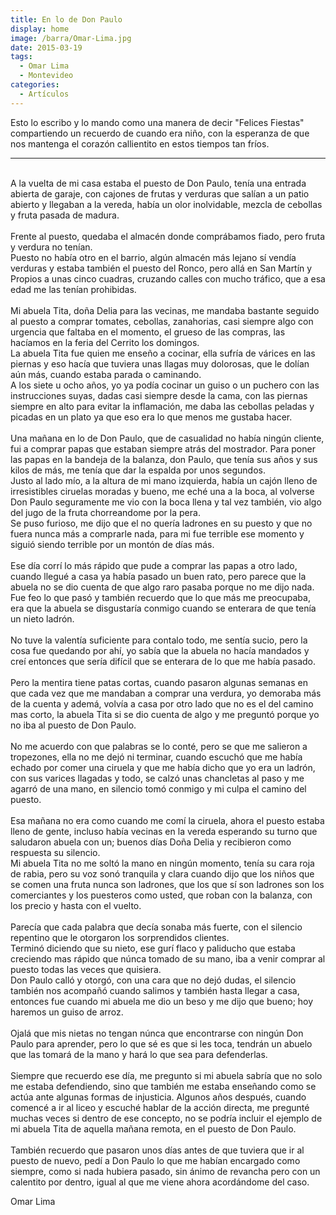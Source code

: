 ```yaml
---
title: En lo de Don Paulo
display: home
image: /barra/Omar-Lima.jpg
date: 2015-03-19
tags:
  - Omar Lima
  - Montevideo
categories:
  - Artículos
---
```


Esto lo escribo y lo mando como una manera de decir "Felices Fiestas" compartiendo un recuerdo de cuando era niño<!-- more -->, con la esperanza de que nos mantenga el corazón callientito en estos tiempos tan fríos. <br/>

---

<br/>
A la vuelta de mi casa estaba el puesto de Don Paulo, tenía una entrada abierta de garaje, con cajones de frutas y verduras que salían a un patio abierto y llegaban a la
vereda, había un olor inolvidable, mezcla de cebollas y fruta pasada de madura.<br/>
<br/>
Frente al puesto, quedaba el almacén donde comprábamos fiado, pero fruta y verdura no tenían.<br/>
Puesto no había otro en el barrio, algún almacén más lejano sí vendía verduras y estaba también el puesto del Ronco, pero allá en San Martín y Propios a unas cinco cuadras, cruzando calles con mucho tráfico, que a esa edad  me las tenían prohibidas.<br/>
<br/>
Mi abuela Tita, doña Delia para las vecinas, me mandaba bastante seguido al puesto a comprar tomates, cebollas, zanahorias, casi siempre algo con urgencia que faltaba en el momento, el grueso de las compras, las hacíamos en la feria del Cerrito los domingos.<br/>
La abuela Tita fue quien me enseño a cocinar, ella sufría de várices en las piernas y eso hacía que tuviera unas llagas muy dolorosas, que le dolían aún más, cuando estaba parada o caminando. <br/>
A los siete u ocho años, yo ya podía cocinar un guiso o un puchero con las instrucciones suyas, dadas casi siempre desde la cama, con las piernas siempre en alto para evitar la inflamación, me daba las cebollas peladas y picadas en un plato ya que eso era lo que menos me gustaba hacer.<br/>
<br/>
Una mañana en lo de Don Paulo, que de casualidad no había ningún cliente, fui a comprar papas que estaban siempre atrás del mostrador. Para poner las papas en la bandeja de la
balanza, don Paulo, que tenía sus años y sus kilos de más, me tenía que dar la espalda por unos segundos. <br/>
Justo al lado mío, a la altura de mi mano izquierda, había un cajón lleno de irresistibles ciruelas moradas y bueno, me eché una a la boca, al volverse Don Paulo seguramente me
vio con la boca llena y tal vez también, vio algo del jugo de la fruta chorreandome por la pera.<br/>
Se puso furioso, me dijo que el no quería ladrones en su puesto y que no fuera nunca más a comprarle nada, para mi fue terrible ese momento y siguió siendo terrible por un montón de días más. <br/>
<br/>
Ese día corrí lo más rápido que pude a comprar las papas a otro lado, cuando llegué a casa ya había pasado un buen rato, pero parece que la abuela no se dio cuenta de que algo raro pasaba porque no me dijo nada.<br/>
Fue feo lo que pasó y también recuerdo que lo que más me preocupaba, era que la abuela se disgustaría conmigo cuando se enterara de que tenía un nieto ladrón.<br/>
<br/>
No tuve la valentía suficiente para contalo todo, me sentía sucio, pero la cosa fue quedando por ahí, yo sabía que la abuela no hacía mandados y creí entonces que sería difícil que se enterara de lo que me había pasado.<br/>
<br/>
Pero la mentira tiene patas cortas, cuando pasaron algunas semanas en que cada vez que me mandaban a comprar una verdura, yo demoraba más de la cuenta y ademá, volvía a casa por otro lado que no es el del camino mas corto, la abuela Tita si se dio cuenta de algo y me preguntó porque yo no iba al puesto de Don Paulo.<br/>
<br/>
No me acuerdo con que palabras se lo conté, pero se que me salieron a tropezones, ella no me dejó ni terminar, cuando escuchó que me había echado por comer una ciruela y que me había dicho que yo era un ladrón, con sus varices llagadas y todo, se calzó unas chancletas al paso y me agarró de una mano, en silencio tomó conmigo y mi culpa el camino del
puesto.<br/>
<br/>
Esa mañana no era como cuando me comí la ciruela, ahora el puesto estaba lleno de gente, incluso había vecinas en la vereda esperando su turno que saludaron abuela con un; buenos días Doña Delia y recibieron como respuesta su silencio.<br/>
Mi abuela Tita no me soltó la mano en ningún momento, tenía su cara roja de rabia, pero su voz sonó tranquila y clara cuando dijo que los niños que se comen una fruta nunca son ladrones, que los que sí son ladrones son los comerciantes y los puesteros como usted, que roban con la balanza, con los precio y hasta con el vuelto.<br/>
<br/>
Parecía que cada palabra que decía sonaba más fuerte, con el silencio repentino que le otorgaron los sorprendidos clientes.<br/>
Terminó diciendo que su nieto, ese gurí flaco y paliducho que estaba creciendo mas rápido que núnca tomado de su mano, iba a venir comprar al puesto todas las veces que quisiera.<br/>
Don Paulo calló y otorgó, con una cara que no dejó dudas, el silencio también nos acompañó cuando salimos y también hasta llegar a casa, entonces fue cuando mi abuela me dio un beso y me dijo que bueno; hoy haremos un guiso de arroz.<br/>
<br/>
Ojalá que mis nietas no tengan núnca que encontrarse con ningún Don Paulo para aprender, pero lo que sé es que si les toca, tendrán un abuelo que las tomará de la mano y hará lo que sea para defenderlas.<br/>
<br/>
Siempre que recuerdo ese día, me pregunto si mi abuela sabría que no solo me estaba defendiendo, sino que también me estaba enseñando como se actúa ante algunas formas de injusticia. Algunos años después, cuando comencé a ir al liceo y escuché hablar de la acción directa, me pregunté muchas veces si dentro de ese concepto, no se podría incluir
el ejemplo de mi abuela Tita de aquella mañana remota, en el puesto de Don Paulo.<br/>
<br/>
También recuerdo que pasaron unos días antes de que tuviera que ir al puesto de nuevo, pedí a Don Paulo lo que me habían encargado como siempre, como si nada hubiera pasado, sin ánimo de revancha pero con un calentito por dentro, igual al que me viene ahora acordándome del caso.<br/>

Omar Lima<br/>
